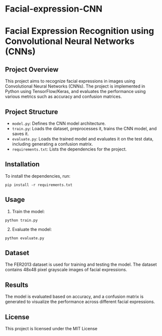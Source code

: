 # Facial-expression-CNN
# Facial Expression Recognition using Convolutional Neural Networks (CNNs)

## Project Overview
This project aims to recognize facial expressions in images using Convolutional Neural Networks (CNNs). The project is implemented in Python using TensorFlow/Keras, and evaluates the performance using various metrics such as accuracy and confusion matrices.

## Project Structure
- `model.py`: Defines the CNN model architecture.
- `train.py`: Loads the dataset, preprocesses it, trains the CNN model, and saves it.
- `evaluate.py`: Loads the trained model and evaluates it on the test data, including generating a confusion matrix.
- `requirements.txt`: Lists the dependencies for the project.

## Installation
To install the dependencies, run:
```
pip install -r requirements.txt
```

## Usage
1. Train the model:
```
python train.py
```
2. Evaluate the model:
```
python evaluate.py
```

## Dataset
The FER2013 dataset is used for training and testing the model. The dataset contains 48x48 pixel grayscale images of facial expressions.

## Results
The model is evaluated based on accuracy, and a confusion matrix is generated to visualize the performance across different facial expressions.

## License
This project is licensed under the MIT License

